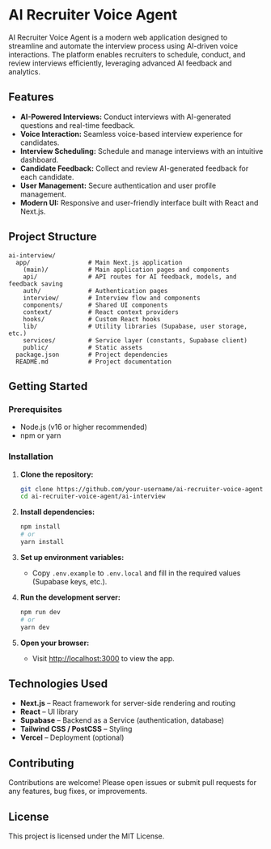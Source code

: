 # AI Recruiter Voice Agent

AI Recruiter Voice Agent is a modern web application designed to streamline and automate the interview process using AI-driven voice interactions. The platform enables recruiters to schedule, conduct, and review interviews efficiently, leveraging advanced AI feedback and analytics.

## Features

- **AI-Powered Interviews:** Conduct interviews with AI-generated questions and real-time feedback.
- **Voice Interaction:** Seamless voice-based interview experience for candidates.
- **Interview Scheduling:** Schedule and manage interviews with an intuitive dashboard.
- **Candidate Feedback:** Collect and review AI-generated feedback for each candidate.
- **User Management:** Secure authentication and user profile management.
- **Modern UI:** Responsive and user-friendly interface built with React and Next.js.

## Project Structure

```
ai-interview/
  app/                # Main Next.js application
    (main)/           # Main application pages and components
    api/              # API routes for AI feedback, models, and feedback saving
    auth/             # Authentication pages
    interview/        # Interview flow and components
    components/       # Shared UI components
    context/          # React context providers
    hooks/            # Custom React hooks
    lib/              # Utility libraries (Supabase, user storage, etc.)
    services/         # Service layer (constants, Supabase client)
    public/           # Static assets
  package.json        # Project dependencies
  README.md           # Project documentation
```

## Getting Started

### Prerequisites

- Node.js (v16 or higher recommended)
- npm or yarn

### Installation

1. **Clone the repository:**

   ```bash
   git clone https://github.com/your-username/ai-recruiter-voice-agent.git
   cd ai-recruiter-voice-agent/ai-interview
   ```

2. **Install dependencies:**

   ```bash
   npm install
   # or
   yarn install
   ```

3. **Set up environment variables:**

   - Copy `.env.example` to `.env.local` and fill in the required values (Supabase keys, etc.).

4. **Run the development server:**

   ```bash
   npm run dev
   # or
   yarn dev
   ```

5. **Open your browser:**
   - Visit [http://localhost:3000](http://localhost:3000) to view the app.

## Technologies Used

- **Next.js** – React framework for server-side rendering and routing
- **React** – UI library
- **Supabase** – Backend as a Service (authentication, database)
- **Tailwind CSS / PostCSS** – Styling
- **Vercel** – Deployment (optional)

## Contributing

Contributions are welcome! Please open issues or submit pull requests for any features, bug fixes, or improvements.

## License

This project is licensed under the MIT License.
